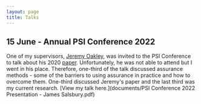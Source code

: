 ```yaml
---
layout: page
title: Talks
---
```


## 15 June - Annual PSI Conference 2022

One of my supervisors, [Jeremy Oakley](http://www.jeremy-oakley.staff.shef.ac.uk/), was invited to the PSI Conference to talk about his 2020 [paper](https://onlinelibrary.wiley.com/doi/full/10.1002/pst.2040). Unfortunately, he was not able to attend but I went in his place. Therefore, one-third of the talk discussed assurance methods - some of the barriers to using assurance in practice and how to overcome them. One-third discussed Jeremy's paper and the last third was my current research. [View my talk here.](documents/PSI Conference 2022 Presentation - James Salsbury.pdf)
